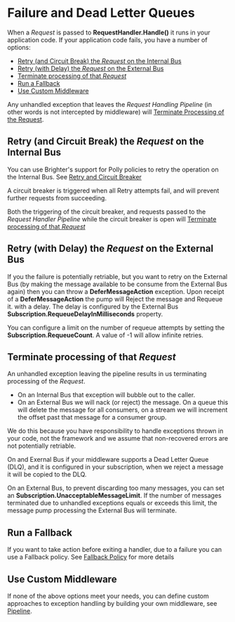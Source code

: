 # Failure and Dead Letter Queues

When a *Request* is passed to **RequestHandler.Handle()** it runs in your application code. If your application code fails, you have a number of options:

- [Retry (and Circuit Break) the *Request* on the Internal Bus](#retry-and-circuit-break-the-request-on-the-internal-bus)
- [Retry (with Delay) the *Request* on the External Bus](#retry-with-delay-the-request-on-the-external-bus)
- [Terminate processing of that *Request*](#terminate-processing-of-that-request)
- [Run a Fallback](#run-a-fallback)
- [Use Custom Middleware](#use-custom-middleware)

Any unhandled exception that leaves the *Request Handling Pipeline* (in other words is not intercepted by middleware) will [Terminate Processing of the Request](#terminate-processing-of-that-request).

## **Retry (and Circuit Break) the *Request* on the Internal Bus**

You can use Brighter's support for Polly policies to retry the operation on the Internal Bus. See [Retry and Circuit Breaker](/contents/PolicyRetryAndCircuitBreaker.md)

A circuit breaker is triggered when all Retry attempts fail, and will prevent further requests from succeeding.

Both the triggering of the circuit breaker, and requests passed to the *Request Handler Pipeline* while the circuit breaker is open will [Terminate processing of that *Request*](#terminate-processing-of-that-request) 

## Retry (with Delay) the *Request* on the External Bus

If you the failure is potentially retriable, but you want to retry on the External Bus (by making the message available to be consume from the External Bus again) then you can throw a **DeferMessageAction** exception. Upon receipt of a **DeferMessageAction** the pump will Reject the message and Requeue it. with a delay. The delay is configured by the External Bus **Subscription.RequeueDelayInMilliseconds** property.

You can configure a limit on the number of requeue attempts by setting the **Subscription.RequeueCount**. A value of -1 will allow infinite retries. 

## Terminate processing of that *Request*

An unhandled exception leaving the pipeline results in us terminating processing of the *Request*. 

- On an Internal Bus that exception will bubble out to the caller.
- On an External Bus we will nack (or reject) the message. On a queue this will delete the message for all consumers, on a stream we will increment the offset past that message for a consumer group.

We do this because you have responsibility to handle exceptions thrown in your code, not the framework and we assume that non-recovered errors are not potentially retriable. 

On and Exernal Bus if your middleware supports a Dead Letter Queue (DLQ), and it is configured in your subscription, when we reject a message it will be copied to the DLQ.

On an External Bus, to prevent discarding too many messages, you can set an **Subscription.UnacceptableMessageLimit**. If the number of messages terminated due to unhandled exceptions equals or exceeds this limit, the message pump processing the External Bus will terminate.

## Run a Fallback

If you want to take action before exiting a handler, due to a failure you can use a Fallback policy. See [Fallback Policy](/contents/PolicyFallback.md) for more details

## Use Custom Middleware

If none of the above options meet your needs, you can define custom approaches to exception handling  by building your own middleware, see [Pipeline](BuildingAPipeline.html).



